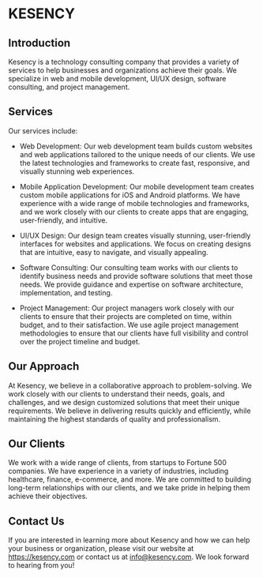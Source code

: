 # KESENCY
## Introduction
Kesency is a technology consulting company that provides a variety of services to help businesses and organizations achieve their goals. We specialize in web and mobile development, UI/UX design, software consulting, and project management.

## Services
Our services include:

* Web Development: Our web development team builds custom websites and web applications tailored to the unique needs of our clients. We use the latest technologies and frameworks to create fast, responsive, and visually stunning web experiences.

* Mobile Application Development: Our mobile development team creates custom mobile applications for iOS and Android platforms. We have experience with a wide range of mobile technologies and frameworks, and we work closely with our clients to create apps that are engaging, user-friendly, and intuitive.

* UI/UX Design: Our design team creates visually stunning, user-friendly interfaces for websites and applications. We focus on creating designs that are intuitive, easy to navigate, and visually appealing.

* Software Consulting: Our consulting team works with our clients to identify business needs and provide software solutions that meet those needs. We provide guidance and expertise on software architecture, implementation, and testing.

* Project Management: Our project managers work closely with our clients to ensure that their projects are completed on time, within budget, and to their satisfaction. We use agile project management methodologies to ensure that our clients have full visibility and control over the project timeline and budget.

## Our Approach
At Kesency, we believe in a collaborative approach to problem-solving. We work closely with our clients to understand their needs, goals, and challenges, and we design customized solutions that meet their unique requirements. We believe in delivering results quickly and efficiently, while maintaining the highest standards of quality and professionalism.

## Our Clients
We work with a wide range of clients, from startups to Fortune 500 companies. We have experience in a variety of industries, including healthcare, finance, e-commerce, and more. We are committed to building long-term relationships with our clients, and we take pride in helping them achieve their objectives.

## Contact Us
If you are interested in learning more about Kesency and how we can help your business or organization, please visit our website at https://kesency.com or contact us at info@kesency.com. We look forward to hearing from you!
